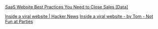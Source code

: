 
[SaaS Website Best Practices You Need to Close Sales [Data]](https://www.mikesonders.com/saas-website-best-practices)

[Inside a viral website | Hacker News](https://news.ycombinator.com/item?id=26645813)
[Inside a viral website - by Tom - Not Fun at Parties](https://notfunatparties.substack.com/p/inside-a-viral-website)
